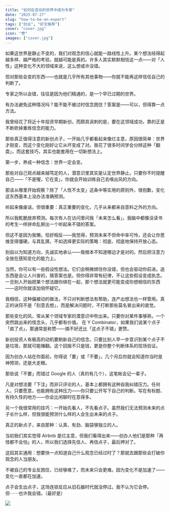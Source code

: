```yaml
---
title: "如何在变动的世界中成为专家"
date: "2025-07-27"
slug: "how-to-be-an-expert"
tags: ["创业", "好文推荐"]
cover: "cover.jpg"
icon: "😎"
images: ["cover.jpg"]
---
```

如果这世界是静止不变的，我们对观念的信心就能一路线性上升。某个想法经得起越多样、越严格的考验，就越可能是真的。许多人其实默默相信这一点——对「人性」这种变化不大的领域来说，这么想或许没错。



但对那些会变的东西——也就是几乎所有其他事物——你就不能再这样信任自己的判断了。



专家之所以会错，往往是因为他们精通的，是一个早已过期的世界。



有办法避免这种情况吗？能不能不被过时信念困住？答案是——可以，但得靠一点方法。



我曾经花了将近十年投资早期新创，而颇具讽刺的是，要在这领域成功，靠的正是不断砍掉重练信念的能力。



那些真正值得注意的新创点子，一开始几乎都看起来像烂主意，原因很简单：世界才刚变，而这个变化刚好让它从坏变成了对。我花了很多时间学会分辨这种「翻盘」，而这套技巧，其实也能套用在一切新想法上。



第一步，养成一种信念：世界一定会变。



那些对自己观点越来越笃定的人，潜意识里其实是认定世界静止。只要你不时提醒自己——「不是喔，它在变」，你就会开始训练自己去嗅出风的方向。



那该从哪里开始观察？除了「人性不太变」这条中等实用的原则外，很抱歉，变化这东西基本上没办法准确预测。



听起来像废话，但很重要：真正重要的变化，几乎从来都来自意料之外的方向。



所以我乾脆放弃预测。每次有人在访问里问我「未来怎么看」，我脑中都像没读书的考生一样拼命乱掰出一个听起来不错的答案。



但这不是因为我懒。恰好相反——我觉得，预测未来不但命中率可怜，还会让你思维变得僵硬。与其乱猜，不如选择更实际的策略：彻底、彻底地保持开放心态。



别自以为知道方向，先诚实地承认——我根本不知道哪边才是对的。然后把注意力全放在感知变化的能力上。



当然，你可以有一些假设性想法。它们会稍微绑住你没错，但也会驱动你前进。追东西是会让人兴奋的，猜答案也是。但你得非常有纪律，不让这些假设变成执念。
一旦别人开始把某个想法跟你绑在一起，那个想法就更可能变成你想相信的东西——这时你就该加倍怀疑它。



我相信，这种偏被动的做法，不只对判断想法有帮助，连产出想法也一样管用。真正的诀窍不是「刻意去想」，而是解决问题时，不打断那些莫名冒出来的直觉。



那些变化的风，常从某个领域专家的潜意识中吹出来。只要你对某件事够熟，一个突然跳出来的怪念头，几乎都有价值。
在 Y Combinator，如果我们说某个点子「疯了点」，那通常是称赞——搞不好还比「这点子不错」更赞。



新创投资人有极高的动机要刷新自己的信念。只要比别人早一步意识到某个点子不是垃圾，那就可能赚翻。这个回报不只是钱，更是你整个判断体系的现场验证。



因为创办人站在你面前，你得说「要」或「不要」，几个月后你就会知道你当时是神预测，还是大走眼。



那些说「不要」而错过 Google 的人（真的有几个），这笔帐会记一辈子。



凡是对想法要「下注」而非只评论的人，基本上都拥有这种自我纠错压力。任何人，只要愿意，也能拥有这种压力——你只要公开写下自己的判断。写在有标题、有持久性的地方——你会比闲聊时在意得多。



另一个我很常用的技巧：一开始先看人，不先看点子。虽然我们无法预测未来的点子长什么样，但我很能预测什么样的人会生出未来的点子。



真正的新点子，来自那种：认真、有劲、脑袋够独立的人。



当初我们其实觉得 Airbnb 是烂主意，但我们看得出来——创办人他们是那种「再怪都不会怕」的人，所以我们选择先信人、再信点子，最后押对了。



这招其实通用：想要快一点知道自己什么观念已经过时了？那就去跟那些会打破你观念的人当朋友。



不被自己的专业反困住，已经够难了，而未来只会更难。因为变化不是加速了——变化一直都在加速。



点子会生出点子，这场连锁反应从旧石器时代就没停过。我不认为它会停。
但⋯⋯也许我会错。（最好是）




![](https://prod-files-secure.s3.us-west-2.amazonaws.com/112d0858-5090-4d34-a606-b75eb8d65fd2/46476355-9cf3-4e99-9b7a-3531bc426380/1000202064.png?X-Amz-Algorithm=AWS4-HMAC-SHA256&X-Amz-Content-Sha256=UNSIGNED-PAYLOAD&X-Amz-Credential=ASIAZI2LB4663VCLQZC2%2F20250808%2Fus-west-2%2Fs3%2Faws4_request&X-Amz-Date=20250808T161615Z&X-Amz-Expires=3600&X-Amz-Security-Token=IQoJb3JpZ2luX2VjEHAaCXVzLXdlc3QtMiJGMEQCIEOdmILhm2%2BvUoHdUE1e%2Fx4NoTkdZaf%2Fm3A0wD3f5dLZAiBgabC1cV2Q2kD8WTofDBdQDN2JePeZ4pR6UefuPB2lZSqIBAip%2F%2F%2F%2F%2F%2F%2F%2F%2F%2F8BEAAaDDYzNzQyMzE4MzgwNSIM0fq7%2FxhfuMGEXuOGKtwDZic%2B%2Fwb0paKhzUQInF0y%2BTSl7iFrsJVv9z4z3AzoACRXQ0AzIv75BZ074nVYx%2FLcjtfhIxqoKHiGzYcoo%2BoNDsFx%2B5nESI7afnqjLUMi7LGx%2FEv6B1sDeJvd8yk0Omkrk3aB2Fh3frS6ur%2FAjv%2FJd78swPwltgMdnCPfPlFaQsgX0CJr01zHChMBLWSMVWkcdsFsvNIqGWX%2BaPMyR%2Bs2MYX2nfvvf7x%2Fxw3sbgM5twGIPdVCtxycRa0en8TEcOInGQ8vYW8YlXpYsmoSVHIDF%2F2NBclKh2qzWBrZOwP1Fw35uHK5NYXjJ1LVuzhXwZ%2FPUwKF1thjIoan%2Fw9AUtYxnR6DnEezhYuR5sFd40m4WYFzwifCuNV%2Fi8d6DsDj7rkfCAlwS%2FqTlueeKG9jfCDES0xvTU5QYZO39yNNEp4tPYLV6973IwFyhsez82TnB7%2BXknVj0f7VT%2BFPOTFNnC8bINcb0INJ2DMIIIzSslz%2BJ9vbtAdi8kAKFHu77HrwYWjM%2FbOeuY1cm0zrJLsTxYItX3FzOqwKzf1OKlmUvRqSj8yjrm6jbRrh88rhSFWBTJM%2BAZt2jvAOSXEtoSw%2BtuYYPI8zf6mz9cRSQ6EOOQxZVNEiTbXcM6P7mu%2FZQvow4LDYxAY6pgGDVieOtEtemVqFqFONm9HFXaYv3PR21tJrPL9AxB%2BmUWq5cXeXd490j1%2BzMWDYv8bnFxGGtL%2FrpVrgkzIeJQ97gmVcD0GGNTs8LQFcUFIkYeogmJ2m5bqF%2BpMgLCFmEm4b1FFG9uFU%2B5y1U%2BVx5B3IOhh0DJMdELfzHIZGPKoh8j%2BbufvT4RUHF0SbOhLVhg%2FsVA1BN8%2FaoDOu4Pdn7aSAfraQL9g9&X-Amz-Signature=9a691472547521e4673e8d9eeb8655a349bf0430754d41dbe0db0515a0438824&X-Amz-SignedHeaders=host&x-amz-checksum-mode=ENABLED&x-id=GetObject)

